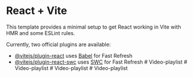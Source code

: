 # React + Vite

This template provides a minimal setup to get React working in Vite with HMR and some ESLint rules.

Currently, two official plugins are available:

- [@vitejs/plugin-react](https://github.com/vitejs/vite-plugin-react/blob/main/packages/plugin-react/README.md) uses [Babel](https://babeljs.io/) for Fast Refresh
- [@vitejs/plugin-react-swc](https://github.com/vitejs/vite-plugin-react-swc) uses [SWC](https://swc.rs/) for Fast Refresh
#   V i d e o - p l a y l i s t  
 #   V i d e o - p l a y l i s t  
 #   V i d e o - p l a y l i s t  
 #   V i d e o - p l a y l i s t  
 